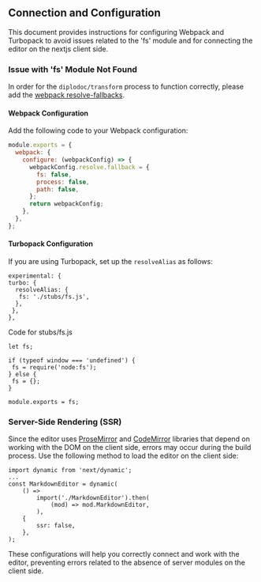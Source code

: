 ## Connection and Configuration
This document provides instructions for configuring Webpack and Turbopack to avoid issues related to the 'fs' module and for connecting the editor on the nextjs client side. 

### Issue with 'fs' Module Not Found
In order for the `diplodoc/transform` process to function correctly, please add the [webpack resolve-fallbacks](https://webpack.js.org/configuration/resolve/#resolvefallback).

#### Webpack Configuration

Add the following code to your Webpack configuration:

```javascript
module.exports = {
  webpack: {
    configure: (webpackConfig) => {
      webpackConfig.resolve.fallback = {
        fs: false,
        process: false,
        path: false,
      };
      return webpackConfig;
    },
  },
};
```

#### Turbopack Configuration

If you are using Turbopack, set up the `resolveAlias` as follows:

```
experimental: {
turbo: {
  resolveAlias: {
   fs: './stubs/fs.js',
  },
 },
},
```

Code for stubs/fs.js

```
let fs;

if (typeof window === 'undefined') {
 fs = require('node:fs');
} else {
 fs = {};
}

module.exports = fs;
```

### Server-Side Rendering (SSR)

Since the editor uses [ProseMirror](https://prosemirror.net) and [CodeMirror](https://codemirror.net) libraries that depend on working with the DOM on the client side, errors may occur during the build process. Use the following method to load the editor on the client side:

```
import dynamic from 'next/dynamic';
...
const MarkdownEditor = dynamic(
    () =>
        import('./MarkdownEditor').then(
            (mod) => mod.MarkdownEditor,
        ),
    {
        ssr: false,
    },
);
```


These configurations will help you correctly connect and work with the editor, preventing errors related to the absence of server modules on the client side.


